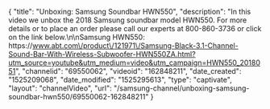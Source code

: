 {
    "title": "Unboxing: Samsung Soundbar HWN550",
    "description": "In this video we unbox the 2018 Samsung soundbar model HWN550.  For more details or to place an order please call our experts at 800-860-3736 or click on the link below.\n\nSamsung HWN550: https:\/\/www.abt.com\/product\/121971\/Samsung-Black-3.1-Channel-Sound-Bar-With-Wireless-Subwoofer-HWN550ZA.html?utm_source=youtube&utm_medium=video&utm_campaign=HWN550_2018051",
    "channelid": "69550062",
    "videoid": "162848211",
    "date_created": "1525209068",
    "date_modified": "1525295613",
    "type": "captivate",
    "layout": "channelVideo",
    "url": "\/samsung-channel\/unboxing-samsung-soundbar-hwn550\/69550062-162848211"
}